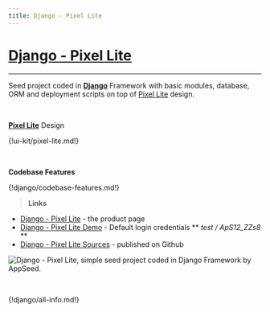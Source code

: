 ```yaml
---
title: Django - Pixel Lite
---
```


# [Django - Pixel Lite](https://appseed.us/django/django-pixel-bootstrap-uikit)
---

Seed project coded in **[Django](/what-is/django/)** Framework with basic modules, database, ORM and deployment scripts on top of [Pixel Lite](/bootstrap-template/pixel-lite/) design.

<br />

**[Pixel Lite](/bootstrap-template/pixel-lite/)** Design

{!ui-kit/pixel-lite.md!}

<br />

**Codebase Features**

{!django/codebase-features.md!}

> **Links**

- [Django - Pixel Lite](https://appseed.us/django/django-pixel-bootstrap-uikit) - the product page
- [Django - Pixel Lite Demo](https://django-pixel-bootstrap-uikit.appseed.us/login/) - Default login credentials ** *test / ApS12_ZZs8* **
- [Django - Pixel Lite Sources](https://github.com/app-generator/django-pixel-bootstrap-uikit) - published on Github

![Django - Pixel Lite, simple seed project coded in Django Framework by AppSeed.](https://raw.githubusercontent.com/app-generator/django-pixel-bootstrap-uikit/master/media/django-pixel-bootstrap-uikit-intro.gif) 

<br />

{!django/all-info.md!}
